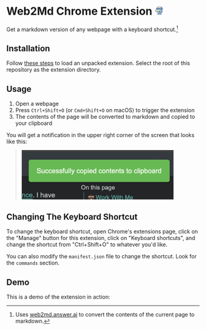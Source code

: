 <H1>Web2Md Chrome Extension <img src="icon.png" width="24" /></H1>

Get a markdown version of any webpage with a keyboard shortcut.[^1]

## Installation

Follow [these steps](https://developer.chrome.com/docs/extensions/get-started/tutorial/hello-world#load-unpacked) to load an unpacked extension.  Select the root of this repository as the extension directory.

## Usage

1. Open a webpage
2. Press `Ctrl+Shift+O` (or `Cmd+Shift+O` on macOS) to trigger the extension
3. The contents of the page will be converted to markdown and copied to your clipboard

You will get a notification in the upper right corner of the screen that looks like this:

> <img src="notification.png" width="396" />

## Changing The Keyboard Shortcut

To change the keyboard shortcut, open Chrome's extensions page, click on the "Manage" button for this extension, click on "Keyboard shortcuts", and change the shortcut from "Ctrl+Shift+O" to whatever you'd like.

You can also modify the `manifest.json` file to change the shortcut.  Look for the `commands` section.

## Demo

This is a demo of the extension in action:



[^1]: Uses [web2md.answer.ai](https://web2md.answer.ai) to convert the contents of the current page to markdown.
